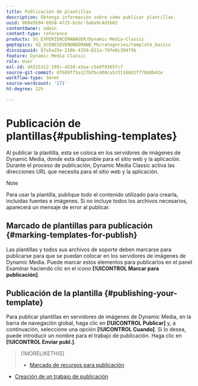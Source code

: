 ```yaml
---
title: Publicación de plantillas
description: Obtenga información sobre cómo publicar plantillas.
uuid: 9b8e5b94-6958-4725-bcbc-5e6a9c4d1b02
contentOwner: admin
content-type: reference
products: SG_EXPERIENCEMANAGER/Dynamic-Media-Classic
geptopics: SG_SCENESEVENONDEMAND_PK/categories/template_basics
discoiquuid: 87a5a25e-210b-4359-821a-7dfe8c304f9b
feature: Dynamic Media Classic
role: User
exl-id: d4315312-195c-453d-a3aa-c5e9f9365fc7
source-git-commit: df689ff5a127bfbc400ca5331168d1ff7bb0b42e
workflow-type: tm+mt
source-wordcount: '171'
ht-degree: 22%

---
```


# Publicación de plantillas{#publishing-templates}

Al publicar la plantilla, esta se coloca en los servidores de imágenes de Dynamic Media, donde está disponible para el sitio web y la aplicación. Durante el proceso de publicación, Dynamic Media Classic activa las direcciones URL que necesita para el sitio web y la aplicación.

>[!NOTE]
>
>Para usar la plantilla, publique todo el contenido utilizado para crearla, incluidas fuentes e imágenes. Si no incluye todos los archivos necesarios, aparecerá un mensaje de error al publicar.

## Marcado de plantillas para publicación {#marking-templates-for-publish}

Las plantillas y todos sus archivos de soporte deben marcarse para publicarse para que se puedan colocar en los servidores de imágenes de Dynamic Media. Puede marcar estos elementos para publicarlos en el panel Examinar haciendo clic en el icono **[!UICONTROL Marcar para publicación]**.

## Publicación de la plantilla {#publishing-your-template}

Para publicar plantillas en servidores de imágenes de Dynamic Media, en la barra de navegación global, haga clic en **[!UICONTROL Publicar]** y, a continuación, seleccione una opción **[!UICONTROL Cuando]**. Si lo desea, puede introducir un nombre para el trabajo de publicación. Haga clic en **[!UICONTROL Enviar publ.]**.

>[!MORELIKETHIS]
>
>* [Marcado de recursos para publicación](publishing-files.md#publish_after_uploading)
* [Creación de un trabajo de publicación](publishing-files.md#creating_a_publish_job)

